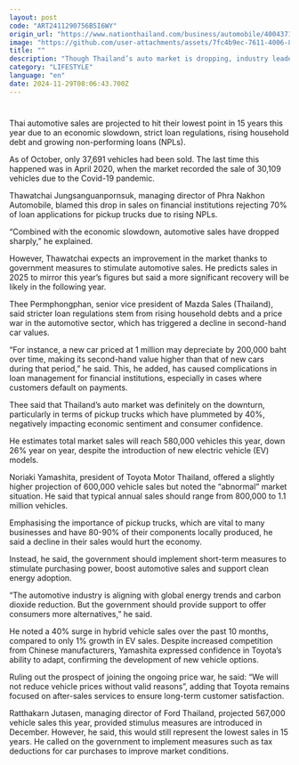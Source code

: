 ```yaml
---
layout: post
code: "ART2411290756B5I6WY"
origin_url: "https://www.nationthailand.com/business/automobile/40043718"
image: "https://github.com/user-attachments/assets/7fc4b9ec-7611-4006-8d7b-e18d182676b8"
title: ""
description: "Though Thailand’s auto market is dropping, industry leaders are hopeful that government measures and growing interest in hybrid vehicles will bolster sales"
category: "LIFESTYLE"
language: "en"
date: 2024-11-29T08:06:43.700Z
---
```


# 









Thai automotive sales are projected to hit their lowest point in 15 years this year due to an economic slowdown, strict loan regulations, rising household debt and growing non-performing loans (NPLs).

As of October, only 37,691 vehicles had been sold. The last time this happened was in April 2020, when the market recorded the sale of 30,109 vehicles due to the Covid-19 pandemic.

Thawatchai Jungsanguanpornsuk, managing director of Phra Nakhon Automobile, blamed this drop in sales on financial institutions rejecting 70% of loan applications for pickup trucks due to rising NPLs.

“Combined with the economic slowdown, automotive sales have dropped sharply,” he explained.

However, Thawatchai expects an improvement in the market thanks to government measures to stimulate automotive sales. He predicts sales in 2025 to mirror this year’s figures but said a more significant recovery will be likely in the following year.

Thee Permphongphan, senior vice president of Mazda Sales (Thailand), said stricter loan regulations stem from rising household debts and a price war in the automotive sector, which has triggered a decline in second-hand car values.

“For instance, a new car priced at 1 million may depreciate by 200,000 baht over time, making its second-hand value higher than that of new cars during that period,” he said. This, he added, has caused complications in loan management for financial institutions, especially in cases where customers default on payments.

Thee said that Thailand’s auto market was definitely on the downturn, particularly in terms of pickup trucks which have plummeted by 40%, negatively impacting economic sentiment and consumer confidence.

He estimates total market sales will reach 580,000 vehicles this year, down 26% year on year, despite the introduction of new electric vehicle (EV) models.

Noriaki Yamashita, president of Toyota Motor Thailand, offered a slightly higher projection of 600,000 vehicle sales but noted the “abnormal” market situation. He said that typical annual sales should range from 800,000 to 1.1 million vehicles.

Emphasising the importance of pickup trucks, which are vital to many businesses and have 80-90% of their components locally produced, he said a decline in their sales would hurt the economy.

Instead, he said, the government should implement short-term measures to stimulate purchasing power, boost automotive sales and support clean energy adoption.

“The automotive industry is aligning with global energy trends and carbon dioxide reduction. But the government should provide support to offer consumers more alternatives,” he said.

He noted a 40% surge in hybrid vehicle sales over the past 10 months, compared to only 1% growth in EV sales. Despite increased competition from Chinese manufacturers, Yamashita expressed confidence in Toyota’s ability to adapt, confirming the development of new vehicle options.

Ruling out the prospect of joining the ongoing price war, he said: “We will not reduce vehicle prices without valid reasons”, adding that Toyota remains focused on after-sales services to ensure long-term customer satisfaction.

Ratthakarn Jutasen, managing director of Ford Thailand, projected 567,000 vehicle sales this year, provided stimulus measures are introduced in December. However, he said, this would still represent the lowest sales in 15 years. He called on the government to implement measures such as tax deductions for car purchases to improve market conditions.

